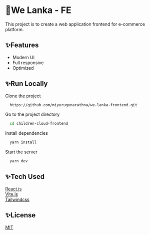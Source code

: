 # 🚩We Lanka - FE


This project is to create a web application frontend for e-commerce platform.

## ✨Features

- Modern UI
- Full responsive
- Optimized

## ✨Run Locally

Clone the project

```bash
  https://github.com/miyurugunarathna/we-lanka-frontend.git
```

Go to the project directory

```bash
  cd children-cloud-frontend
```

Install dependencies

```bash
  yarn install
```

Start the server

```bash
  yarn dev
```


## ✨Tech Used

[React.js](https://reactjs.org)  
[Vite.js](https://vitejs.dev/)  
[Tailwindcss](https://tailwindcss.com/)  


## ✨License

[MIT](LICENSE)
